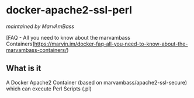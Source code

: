 # docker-apache2-ssl-perl
_maintained by MarvAmBass_

[FAQ - All you need to know about the marvambass Containers]https://marvin.im/docker-faq-all-you-need-to-know-about-the-marvambass-containers/)

## What is it

A Docker Apache2 Container (based on marvambass/apache2-ssl-secure) which can execute Perl Scripts (.pl)
